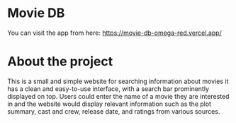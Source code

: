 # Movie DB
You can visit the app from here: https://movie-db-omega-red.vercel.app/

# About the project
This is a small and simple website for searching information about movies it has a clean and easy-to-use interface, with a search bar prominently displayed on top. Users could enter the name of a movie they are interested in and the website would display relevant information such as the plot summary, cast and crew, release date, and ratings from various sources.
